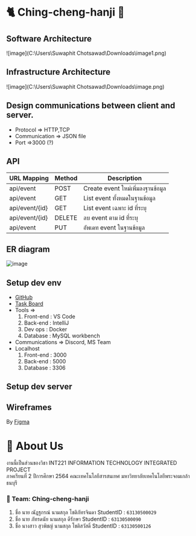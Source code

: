 # 🐈 Ching-cheng-hanji 🐁

## Software Architecture
![image](C:\Users\Suwaphit Chotsawad\Downloads\image1.png)
## Infrastructure Architecture
![image](C:\Users\Suwaphit Chotsawad\Downloads\image.png)
## Design communications between client and server.

- Protocol => HTTP,TCP
- Communication => JSON file
- Port =>3000 (?)

## API
| URL Mapping | Method | Description |
|-------------|--------|-------------|
| api/event | POST | Create event ใหม่เพิ่มลงฐานข้อมูล |
| api/event | GET | List event ทั้งหมดในฐานข้อมูล |
| api/event/{id} | GET | List event เฉพาะ id ที่ระบุ |
| api/event/{id} | DELETE | ลบ event ตาม id ที่ระบุ |
| api/event | PUT | อัพเดท event ในฐานข้อมูล |

## ER diagram
![image]()

## Setup dev env
- [GitHub](https://github.com/pataradee/Ching-cheng-hanji.git)
- [Task Board](https://app.clickup.com/36721829/v/li/174788706)
- Tools => 
    1. Front-end : VS Code
    2. Back-end : IntelliJ
    3. Dev ops : Docker
    4. Database : MySQL workbench
- Communications => Discord, MS Team
- Localhost
    1. Front-end : 3000
    2. Back-end : 5000
    3. Database : 3306

## Setup dev server


## Wireframes
By [Figma](https://www.figma.com/proto/FFu7WiaBwzUe0KrRhRFeNy/Integrated?page-id=0%3A1&node-id=2%3A2&viewport=241%2C48%2C0.27&scaling=min-zoom&starting-point-node-id=2%3A2)

# 🎫 About Us
งานนี้เป็นส่วนของวิชา INT221 INFORMATION TECHNOLOGY INTEGRATED PROJECT <br/> ภาคเรียนที่ 2 ปีการศึกษา 2564 คณะเทคโนโลยีสารสนเทศ มหาวิทยาลัยเทคโนโลยีพระจอมเกล้าธนบุรี
### 🎫 Team: Ching-cheng-hanji
1. ชื่อ นาย ณัฏฐกรณ์ นามสกุล โชติภัทรจินดา StudentID : ```63130500029```
2. ชื่อ นาย ภัทรดนัย นามสกุล ดีรักษา StudentID : ```63130500090```
3. ชื่อ นางสาว สุวพิชญ์ นามสกุล  โชติสวัสดิ์ StudentID : ```63130500126```

